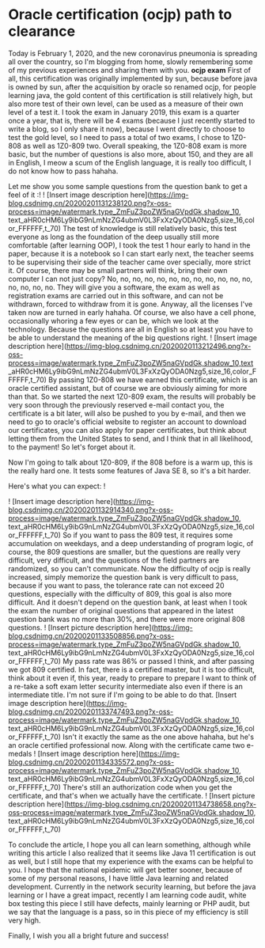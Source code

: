 # Oracle certification (ocjp) path to clearance

Today is February 1, 2020, and the new coronavirus pneumonia is spreading all over the country, so I'm blogging from home, slowly remembering some of my previous experiences and sharing them with you.
**ocjp exam**
First of all, this certification was originally implemented by sun, because before java is owned by sun, after the acquisition by oracle so renamed ocjp, for people learning java, the gold content of this certification is still relatively high, but also more test of their own level, can be used as a measure of their own level of a test it. I took the exam in January 2019, this exam is a quarter once a year, that is, there will be 4 exams (because I just recently started to write a blog, so I only share it now), because I went directly to choose to test the gold level, so I need to pass a total of two exams, I chose to 1Z0-808 as well as 1Z0-809 two. Overall speaking, the 1Z0-808 exam is more basic, but the number of questions is also more, about 150, and they are all in English, I meow a scum of the English language, it is really too difficult, I do not know how to pass hahaha.

Let me show you some sample questions from the question bank to get a feel of it :!
! [Insert image description here](https://img-blog.csdnimg.cn/20200201131238120.png?x-oss-process=image/watermark,type_ZmFuZ3poZW5naGVpdGk,shadow_10, text_aHR0cHM6Ly9ibG9nLmNzZG4ubmV0L3FxXzQyODA0Nzg5,size_16,color_FFFFFF,t_70)
The test of knowledge is still relatively basic, this test everyone as long as the foundation of the deep usually still more comfortable (after learning OOP), I took the test 1 hour early to hand in the paper, because it is a notebook so I can start early next, the teacher seems to be supervising their side of the teacher came over specially, more strict it. Of course, there may be small partners will think, bring their own computer I can not just copy? No, no, no, no, no, no, no, no, no, no, no, no, no, no, no, no. They will give you a software, the exam as well as registration exams are carried out in this software, and can not be withdrawn, forced to withdraw from it is gone. Anyway, all the licenses I've taken now are turned in early hahaha. Of course, we also have a cell phone, occasionally whoring a few eyes or can be, which we look at the technology. Because the questions are all in English so at least you have to be able to understand the meaning of the big questions right.
! [Insert image description here](https://img-blog.csdnimg.cn/2020020113212496.png?x-oss-process=image/watermark,type_ZmFuZ3poZW5naGVpdGk,shadow_10,text _aHR0cHM6Ly9ibG9nLmNzZG4ubmV0L3FxXzQyODA0Nzg5,size_16,color_FFFFFF,t_70)
By passing 1Z0-808 we have earned this certificate, which is an oracle certified assistant, but of course we are obviously aiming for more than that. So we started the next 1Z0-809 exam, the results will probably be very soon through the previously reserved e-mail contact you, the certificate is a bit later, will also be pushed to you by e-mail, and then we need to go to oracle's official website to register an account to download our certificates, you can also apply for paper certificates, but think about letting them from the United States to send, and I think that in all likelihood, to the payment! So let's forget about it.

Now I'm going to talk about 1Z0-809, if the 808 before is a warm up, this is the really hard one. It tests some features of Java SE 8, so it's a bit harder.

Here's what you can expect: !

! [Insert image description here](https://img-blog.csdnimg.cn/20200201132914340.png?x-oss-process=image/watermark,type_ZmFuZ3poZW5naGVpdGk,shadow_10, text_aHR0cHM6Ly9ibG9nLmNzZG4ubmV0L3FxXzQyODA0Nzg5,size_16,color_FFFFFF,t_70)
So if you want to pass the 809 test, it requires some accumulation on weekdays, and a deep understanding of program logic, of course, the 809 questions are smaller, but the questions are really very difficult, very difficult, and the questions of the field partners are randomized, so you can't communicate. Now the difficulty of ocjp is really increased, simply memorize the question bank is very difficult to pass, because if you want to pass, the tolerance rate can not exceed 20 questions, especially with the difficulty of 809, this goal is also more difficult. And it doesn't depend on the question bank, at least when I took the exam the number of original questions that appeared in the latest question bank was no more than 30%, and there were more original 808 questions.
! [Insert picture description here](https://img-blog.csdnimg.cn/20200201133508856.png?x-oss-process=image/watermark,type_ZmFuZ3poZW5naGVpdGk,shadow_10, text_aHR0cHM6Ly9ibG9nLmNzZG4ubmV0L3FxXzQyODA0Nzg5,size_16,color_FFFFFF,t_70)
My pass rate was 86% or passed I think, and after passing we got 809 certified. In fact, there is a certified master, but it is too difficult, think about it even if, this year, ready to prepare to prepare I want to think of a re-take a soft exam letter security intermediate also even if there is an intermediate title.
I'm not sure if I'm going to be able to do that. [Insert image description here](https://img-blog.csdnimg.cn/20200201133747493.png?x-oss-process=image/watermark,type_ZmFuZ3poZW5naGVpdGk,shadow_10, text_aHR0cHM6Ly9ibG9nLmNzZG4ubmV0L3FxXzQyODA0Nzg5,size_16,color_FFFFFF,t_70)
Isn't it exactly the same as the one above hahaha, but he's an oracle certified professional now. Along with the certificate came two e-medals
! [Insert image description here](https://img-blog.csdnimg.cn/20200201134335572.png?x-oss-process=image/watermark,type_ZmFuZ3poZW5naGVpdGk,shadow_10, text_aHR0cHM6Ly9ibG9nLmNzZG4ubmV0L3FxXzQyODA0Nzg5,size_16,color_FFFFFF,t_70)
There's still an authorization code when you get the certificate, and that's when we actually have the certificate.
! [Insert picture description here](https://img-blog.csdnimg.cn/20200201134738658.png?x-oss-process=image/watermark,type_ZmFuZ3poZW5naGVpdGk,shadow_10, text_aHR0cHM6Ly9ibG9nLmNzZG4ubmV0L3FxXzQyODA0Nzg5,size_16,color_FFFFFF,t_70)

To conclude the article, I hope you all can learn something, although while writing this article I also realized that it seems like Java 11 certification is out as well, but I still hope that my experience with the exams can be helpful to you. I hope that the national epidemic will get better sooner, because of some of my personal reasons, I have little Java learning and related development. Currently in the network security learning, but before the java learning or I have a great impact, recently I am learning code audit, white box testing this piece I still have defects, mainly learning or PHP audit, but we say that the language is a pass, so in this piece of my efficiency is still very high.


Finally, I wish you all a bright future and success!